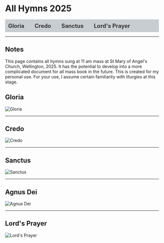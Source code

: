 # All Hymns 2025



<div style="background-color:rgb(200, 205, 209); padding: 10px; margin-bottom: 10px;">
  <a href="#gloria" style="margin-right: 30px; text-decoration: none; color: #333; font-weight: bold; font-size: 1.3em;">Gloria</a>
  <a href="#credo" style="margin-right: 30px; text-decoration: none; color: #333; font-weight: bold; font-size: 1.3em;">Credo</a>
  <a href="#sanctus" style="margin-right: 30px; text-decoration: none; color: #333; font-weight: bold; font-size: 1.3em;">Sanctus</a>
  <a href="#lords-prayer" style="margin-right: 30px; text-decoration: none; color: #333; font-weight: bold; font-size: 1.3em;">Lord's Prayer</a>
</div>

---
## Notes
This page contains all hymns sung at 11 am mass at St Mary of Angel's Church, Wellington, 2025. It has the potential to develop into a more complicated document for all mass book in the future. This is created for my personal use. For your use, I assume certain familiarity with liturgies at this stage.

## Gloria
![Gloria](pictures/Gloria_XI.svg)

---

## Credo
![Credo](pictures/Credo_III.svg)

---

## Sanctus
![Sanctus](pictures/Sanctus_XIV.svg)

---

## Agnus Dei
![Agnus Dei](pictures/AgnusDei_XIII.svg)

---

## Lord's Prayer
![Lord's Prayer](pictures/Pater.svg)